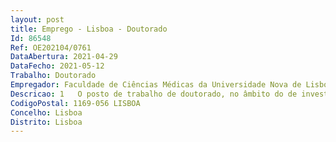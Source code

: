 ```yaml
--- 
layout: post
title: Emprego - Lisboa - Doutorado
Id: 86548
Ref: OE202104/0761
DataAbertura: 2021-04-29
DataFecho: 2021-05-12
Trabalho: Doutorado
Empregador: Faculdade de Ciências Médicas da Universidade Nova de Lisboa - NOVA Medical School
Descricao: 1   O posto de trabalho de doutorado, no âmbito do de investigação AAL 0003 2019 (LEAVES), tem em vista o desempenho das seguintes funções a) Apoio às diversas componentes do planeamento e implementação de estudos qualitativos, nomeadamente revisão de literatura, processos de amostragem e recrutamento de participantes, definição da amostra, definição de processos de recolha de dados em diferentes fontes de informação, desenvolvimento de instrumentos de recolha de dados, entre outros b) Apoio e colaboração em análise de dados e estudos qualitativos c) Elaboração de artigos e Disseminação dos resultados.
CodigoPostal: 1169-056 LISBOA
Concelho: Lisboa
Distrito: Lisboa
--- 
```

